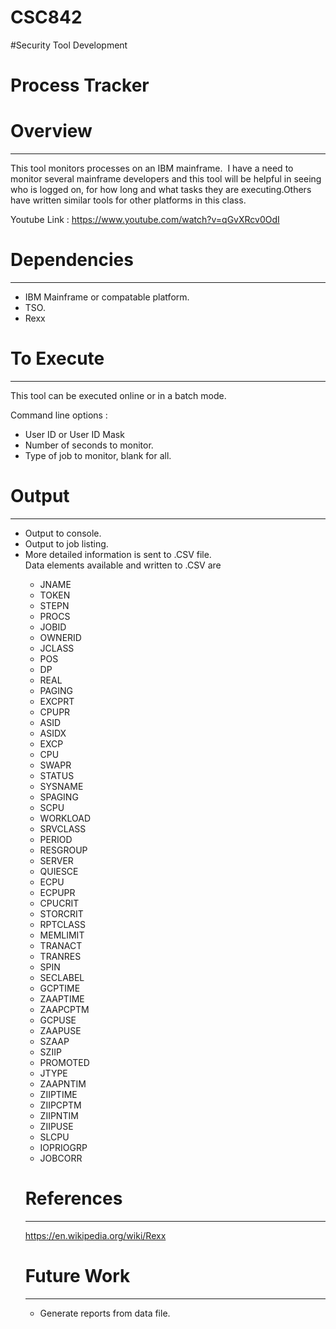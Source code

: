 # CSC842
#Security Tool Development<h1>Process Tracker</h1><h1>Overview</h1><hr /><p>This tool monitors processes on an IBM mainframe.  I have a need to monitor several mainframe developers and this tool will be helpful in seeing who is logged on, for how long and what tasks they are executing.Others have written similar tools for other platforms in this class.</p><p>Youtube Link : https://www.youtube.com/watch?v=qGvXRcv0OdI</p><h1>Dependencies</h1><hr /><ul><li>IBM Mainframe or compatable platform.</li><li>TSO.</li><li>Rexx</li></ul><h1>To Execute</h1><hr /><p>This tool can be executed online or in a batch mode.</p>Command line options :<ul><li>User ID or User ID Mask</li><li>Number of seconds to monitor.</li><li>Type of job to monitor, blank for all.</li></ul><h1>Output</h1><hr /><ul><li>Output to console.</li><li>Output to job listing.</li><li>More detailed information is sent to .CSV file.</li>Data elements available and written to .CSV are<ul><li>JNAME   </li><li>TOKEN   </li><li>STEPN   </li><li>PROCS   </li><li>JOBID   </li><li>OWNERID </li><li>JCLASS  </li><li>POS     </li><li>DP      </li><li>REAL    </li><li>PAGING  </li><li>EXCPRT  </li><li>CPUPR   </li><li>ASID    </li><li>ASIDX   </li><li>EXCP    </li><li>CPU     </li><li>SWAPR   </li><li>STATUS  </li><li>SYSNAME </li><li>SPAGING </li><li>SCPU    </li><li>WORKLOAD</li><li>SRVCLASS</li><li>PERIOD  </li><li>RESGROUP</li><li>SERVER  </li><li>QUIESCE </li><li>ECPU    </li><li>ECPUPR  </li><li>CPUCRIT </li><li>STORCRIT</li><li>RPTCLASS</li><li>MEMLIMIT</li><li>TRANACT </li><li>TRANRES </li><li>SPIN    </li><li>SECLABEL</li><li>GCPTIME </li><li>ZAAPTIME</li><li>ZAAPCPTM</li><li>GCPUSE  </li><li>ZAAPUSE </li><li>SZAAP   </li><li>SZIIP   </li><li>PROMOTED</li><li>JTYPE   </li><li>ZAAPNTIM</li><li>ZIIPTIME</li><li>ZIIPCPTM</li><li>ZIIPNTIM</li><li>ZIIPUSE </li><li>SLCPU   </li><li>IOPRIOGRP</li><li>JOBCORR </li></ul><h1>References</h1><hr /><p>https://en.wikipedia.org/wiki/Rexx</p><h1>Future Work</h1><hr /><ul><li>Generate reports from data file.</li></ul>
